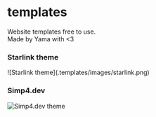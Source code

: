 # templates
Website templates free to use.
<br>
Made by Yama with <3

<h3>Starlink theme</h3>
![Starlink theme](.templates/images/starlink.png)

<h3>Simp4.dev</h3>

![Simp4.dev theme](templates/images/simp4dev.png)
 
